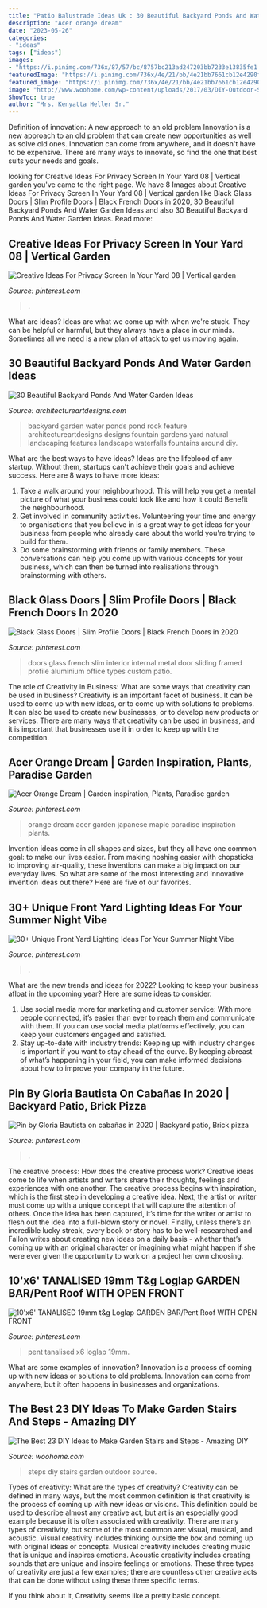 ```yaml
---
title: "Patio Balustrade Ideas Uk : 30 Beautiful Backyard Ponds And Water Garden Ideas"
description: "Acer orange dream"
date: "2023-05-26"
categories:
- "ideas"
tags: ["ideas"]
images:
- "https://i.pinimg.com/736x/87/57/bc/8757bc213ad247203bb7233e13835fe1.jpg"
featuredImage: "https://i.pinimg.com/736x/4e/21/bb/4e21bb7661cb12e4290f69337278d70d.jpg"
featured_image: "https://i.pinimg.com/736x/4e/21/bb/4e21bb7661cb12e4290f69337278d70d.jpg"
image: "http://www.woohome.com/wp-content/uploads/2017/03/DIY-Outdoor-Steps-and-Stairs-Ideas-18.jpg"
ShowToc: true
author: "Mrs. Kenyatta Heller Sr."
---
```



Definition of innovation: A new approach to an old problem
Innovation is a new approach to an old problem that can create new opportunities as well as solve old ones. Innovation can come from anywhere, and it doesn't have to be expensive. There are many ways to innovate, so find the one that best suits your needs and goals.

	

		
looking for Creative Ideas For Privacy Screen In Your Yard 08 | Vertical garden you've came to the right page. We have 8 Images about Creative Ideas For Privacy Screen In Your Yard 08 | Vertical garden like Black Glass Doors | Slim Profile Doors | Black French Doors in 2020, 30 Beautiful Backyard Ponds And Water Garden Ideas and also 30 Beautiful Backyard Ponds And Water Garden Ideas. Read more:
		
    
## Creative Ideas For Privacy Screen In Your Yard 08 | Vertical Garden

<img loading=lazy src="https://i.pinimg.com/736x/7d/97/fa/7d97fa7b158639f6444624fb2998555d.jpg" onerror="this.onerror=null;this.src='https://tse1.mm.bing.net/th?id=OIP.qTuRPMLFqILEhxmuMtwxcAHaJ4&amp;pid=15.1';" alt="Creative Ideas For Privacy Screen In Your Yard 08 | Vertical garden">

_Source: pinterest.com_

>. 

	

What are ideas?
Ideas are what we come up with when we're stuck. They can be helpful or harmful, but they always have a place in our minds. Sometimes all we need is a new plan of attack to get us moving again.

    
## 30 Beautiful Backyard Ponds And Water Garden Ideas

<img loading=lazy src="http://www.architectureartdesigns.com/wp-content/uploads/2013/04/Backyard-ArchitectureArtDesigns-7.jpg" onerror="this.onerror=null;this.src='https://tse2.mm.bing.net/th?id=OIP.kGQzkIOHM2fYv7g3j190yQHaJ3&amp;pid=15.1';" alt="30 Beautiful Backyard Ponds And Water Garden Ideas">

_Source: architectureartdesigns.com_

>backyard garden water ponds pond rock feature architectureartdesigns designs fountain gardens yard natural landscaping features landscape waterfalls fountains around diy. 

	

What are the best ways to have ideas?
Ideas are the lifeblood of any startup. Without them, startups can't achieve their goals and achieve success. Here are 8 ways to have more ideas:
1. Take a walk around your neighbourhood. This will help you get a mental picture of what your business could look like and how it could Benefit the neighbourhood.
2. Get involved in community activities. Volunteering your time and energy to organisations that you believe in is a great way to get ideas for your business from people who already care about the world you're trying to build for them. 
3. Do some brainstorming with friends or family members. These conversations can help you come up with various concepts for your business, which can then be turned into realisations through brainstorming with others. 

    
## Black Glass Doors | Slim Profile Doors | Black French Doors In 2020

<img loading=lazy src="https://i.pinimg.com/736x/a6/2a/71/a62a71ca595afebaf91b1e98f25380ed.jpg" onerror="this.onerror=null;this.src='https://tse2.mm.bing.net/th?id=OIP.4fkfzmp6nMXPPbhff5K7EQHaJ3&amp;pid=15.1';" alt="Black Glass Doors | Slim Profile Doors | Black French Doors in 2020">

_Source: pinterest.com_

>doors glass french slim interior internal metal door sliding framed profile aluminium office types custom patio. 

	

The role of Creativity in Business: What are some ways that creativity can be used in business?
Creativity is an important facet of business. It can be used to come up with new ideas, or to come up with solutions to problems. It can also be used to create new businesses, or to develop new products or services. There are many ways that creativity can be used in business, and it is important that businesses use it in order to keep up with the competition.

    
## Acer Orange Dream | Garden Inspiration, Plants, Paradise Garden

<img loading=lazy src="https://i.pinimg.com/736x/0c/bb/81/0cbb814030d7056a848fd6ac8fa79711.jpg" onerror="this.onerror=null;this.src='https://tse1.mm.bing.net/th?id=OIP.JpwsQ74FGdk4o-JXP8TUUwHaJ3&amp;pid=15.1';" alt="Acer Orange Dream | Garden inspiration, Plants, Paradise garden">

_Source: pinterest.com_

>orange dream acer garden japanese maple paradise inspiration plants. 

	

Invention ideas come in all shapes and sizes, but they all have one common goal: to make our lives easier. From making noshing easier with chopsticks to improving air-quality, these inventions can make a big impact on our everyday lives. So what are some of the most interesting and innovative invention ideas out there? Here are five of our favorites.

    
## 30+ Unique Front Yard Lighting Ideas For Your Summer Night Vibe

<img loading=lazy src="https://i.pinimg.com/736x/87/57/bc/8757bc213ad247203bb7233e13835fe1.jpg" onerror="this.onerror=null;this.src='https://tse3.mm.bing.net/th?id=OIP._QS9kuRQwH_jrawMCjiJfgHaLP&amp;pid=15.1';" alt="30+ Unique Front Yard Lighting Ideas For Your Summer Night Vibe">

_Source: pinterest.com_

>. 

	

What are the new trends and ideas for 2022?
Looking to keep your business afloat in the upcoming year? Here are some ideas to consider. 
1. Use social media more for marketing and customer service: With more people connected, it’s easier than ever to reach them and communicate with them. If you can use social media platforms effectively, you can keep your customers engaged and satisfied. 
2. Stay up-to-date with industry trends: Keeping up with industry changes is important if you want to stay ahead of the curve. By keeping abreast of what’s happening in your field, you can make informed decisions about how to improve your company in the future. 

    
## Pin By Gloria Bautista On Cabañas In 2020 | Backyard Patio, Brick Pizza

<img loading=lazy src="https://i.pinimg.com/736x/4e/21/bb/4e21bb7661cb12e4290f69337278d70d.jpg" onerror="this.onerror=null;this.src='https://tse4.mm.bing.net/th?id=OIP.kyqBXfrD9dMQ8BhONtBdSgHaJ4&amp;pid=15.1';" alt="Pin by Gloria Bautista on cabañas in 2020 | Backyard patio, Brick pizza">

_Source: pinterest.com_

>. 

	

The creative process: How does the creative process work?
Creative ideas come to life when artists and writers share their thoughts, feelings and experiences with one another. The creative process begins with inspiration, which is the first step in developing a creative idea. Next, the artist or writer must come up with a unique concept that will capture the attention of others. Once the idea has been captured, it’s time for the writer or artist to flesh out the idea into a full-blown story or novel. Finally, unless there’s an incredible lucky streak, every book or story has to be well-researched and Fallon writes about creating new ideas on a daily basis - whether that’s coming up with an original character or imagining what might happen if she were ever given the opportunity to work on a project her own choosing.

    
## 10&#039;x6&#039; TANALISED 19mm T&amp;g Loglap GARDEN BAR/Pent Roof WITH OPEN FRONT

<img loading=lazy src="https://i.pinimg.com/736x/b5/b0/64/b5b06425b1936e45c5b9386af10e96b9.jpg" onerror="this.onerror=null;this.src='https://tse3.mm.bing.net/th?id=OIP.JD-oYCiL37x2KuwKM8u5kQHaJ3&amp;pid=15.1';" alt="10&#039;x6&#039; TANALISED 19mm t&amp;g Loglap GARDEN BAR/Pent Roof WITH OPEN FRONT">

_Source: pinterest.com_

>pent tanalised x6 loglap 19mm. 

	

What are some examples of innovation?
Innovation is a process of coming up with new ideas or solutions to old problems. Innovation can come from anywhere, but it often happens in businesses and organizations.

    
## The Best 23 DIY Ideas To Make Garden Stairs And Steps - Amazing DIY

<img loading=lazy src="http://www.woohome.com/wp-content/uploads/2017/03/DIY-Outdoor-Steps-and-Stairs-Ideas-18.jpg" onerror="this.onerror=null;this.src='https://tse1.mm.bing.net/th?id=OIP.uSzjrxRU6WZNzw0U5ccWHAHaJ3&amp;pid=15.1';" alt="The Best 23 DIY Ideas to Make Garden Stairs and Steps - Amazing DIY">

_Source: woohome.com_

>steps diy stairs garden outdoor source. 

	

Types of creativity: What are the types of creativity?
Creativity can be defined in many ways, but the most common definition is that creativity is the process of coming up with new ideas or visions. This definition could be used to describe almost any creative act, but art is an especially good example because it is often associated with creativity.
There are many types of creativity, but some of the most common are: visual, musical, and acoustic. Visual creativity includes thinking outside the box and coming up with original ideas or concepts. Musical creativity includes creating music that is unique and inspires emotions. Acoustic creativity includes creating sounds that are unique and inspire feelings or emotions. These three types of creativity are just a few examples; there are countless other creative acts that can be done without using these three specific terms.

If you think about it, Creativity seems like a pretty basic concept.

